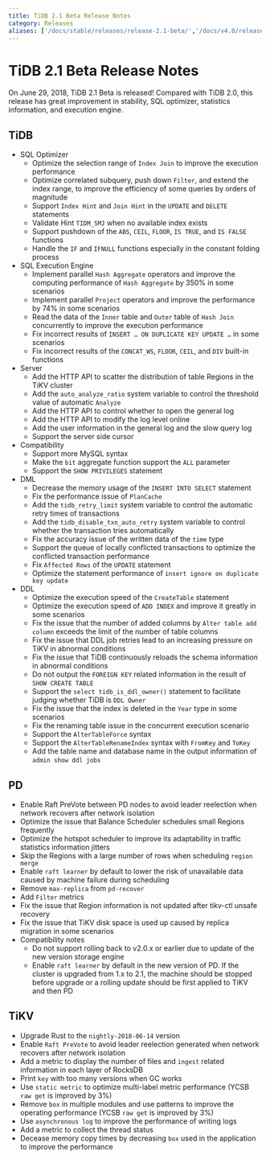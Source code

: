 ```yaml
---
title: TiDB 2.1 Beta Release Notes
category: Releases
aliases: ['/docs/stable/releases/release-2.1-beta/','/docs/v4.0/releases/release-2.1-beta/','/docs/stable/releases/21beta/']
---
```


# TiDB 2.1 Beta Release Notes

On June 29, 2018, TiDB 2.1 Beta is released! Compared with TiDB 2.0, this release has great improvement in stability, SQL optimizer, statistics information, and execution engine.

## TiDB

- SQL Optimizer
    - Optimize the selection range of `Index Join` to improve the execution performance
    - Optimize correlated subquery, push down `Filter`, and extend the index range, to improve the efficiency of some queries by orders of magnitude
    - Support `Index Hint` and `Join Hint` in the `UPDATE` and `DELETE` statements
    - Validate Hint `TIDM_SMJ` when no available index exists
    - Support pushdown of the `ABS`, `CEIL`, `FLOOR`, `IS TRUE`, and `IS FALSE` functions
    - Handle the `IF` and `IFNULL` functions especially in the constant folding process
- SQL Execution Engine
    - Implement parallel `Hash Aggregate` operators and improve the computing performance of `Hash Aggregate` by 350% in some scenarios
    - Implement parallel `Project` operators and improve the performance by 74% in some scenarios
    - Read the data of the `Inner` table and `Outer` table of `Hash Join` concurrently to improve the execution performance
    - Fix incorrect results of `INSERT … ON DUPLICATE KEY UPDATE …` in some scenarios
    - Fix incorrect results of the `CONCAT_WS`, `FLOOR`, `CEIL`, and `DIV` built-in functions
- Server
    - Add the HTTP API to scatter the distribution of table Regions in the TiKV cluster
    - Add the `auto_analyze_ratio` system variable to control the threshold value of automatic `Analyze`
    - Add the HTTP API to control whether to open the general log
    - Add the HTTP API to modify the log level online
    - Add the user information in the general log and the slow query log
    - Support the server side cursor
- Compatibility
    - Support more MySQL syntax
    - Make the `bit` aggregate function support the `ALL` parameter
    - Support the `SHOW PRIVILEGES` statement
- DML
    - Decrease the memory usage of the `INSERT INTO SELECT` statement
    - Fix the performance issue of `PlanCache`
    - Add the `tidb_retry_limit` system variable to control the automatic retry times of transactions
    - Add the `tidb_disable_txn_auto_retry` system variable to control whether the transaction tries automatically
    - Fix the accuracy issue of the written data of the `time` type
    - Support the queue of locally conflicted transactions to optimize the conflicted transaction performance
    - Fix `Affected Rows` of the `UPDATE` statement
    - Optimize the statement performance of `insert ignore on duplicate key update`
- DDL
    - Optimize the execution speed of the `CreateTable` statement
    - Optimize the execution speed of `ADD INDEX` and improve it greatly in some scenarios
    - Fix the issue that the number of added columns by `Alter table add column` exceeds the limit of the number of table columns
    - Fix the issue that DDL job retries lead to an increasing pressure on TiKV in abnormal conditions
    - Fix the issue that TiDB continuously reloads the schema information in abnormal conditions
    - Do not output the `FOREIGN KEY` related information in the result of `SHOW CREATE TABLE`
    - Support the `select tidb_is_ddl_owner()` statement to facilitate judging whether TiDB is `DDL Owner`
    - Fix the issue that the index is deleted in the `Year` type in some scenarios
    - Fix the renaming table issue in the concurrent execution scenario
    - Support the `AlterTableForce` syntax
    - Support the `AlterTableRenameIndex` syntax with `FromKey` and `ToKey`
    - Add the table name and database name in the output information of `admin show ddl jobs`

## PD

- Enable Raft PreVote between PD nodes to avoid leader reelection when network recovers after network isolation
- Optimize the issue that Balance Scheduler schedules small Regions frequently
- Optimize the hotspot scheduler to improve its adaptability in traffic statistics information jitters
- Skip the Regions with a large number of rows when scheduling `region merge`
- Enable `raft learner` by default to lower the risk of unavailable data caused by machine failure during scheduling
- Remove `max-replica` from `pd-recover`
- Add `Filter` metrics
- Fix the issue that Region information is not updated after tikv-ctl unsafe recovery
- Fix the issue that TiKV disk space is used up caused by replica migration in some scenarios
- Compatibility notes
    - Do not support rolling back to v2.0.x or earlier due to update of the new version storage engine
    - Enable `raft learner` by default in the new version of PD. If the cluster is upgraded from 1.x to 2.1, the machine should be stopped before upgrade or a rolling update should be first applied to TiKV and then PD

## TiKV

- Upgrade Rust to the `nightly-2018-06-14` version
- Enable `Raft PreVote` to avoid leader reelection generated when network recovers after network isolation
- Add a metric to display the number of files and `ingest` related information in each layer of RocksDB
- Print `key` with too many versions when GC works
- Use `static metric` to optimize multi-label metric performance (YCSB `raw get` is improved by 3%)
- Remove `box` in multiple modules and use patterns to improve the operating performance (YCSB `raw get` is improved by 3%)
- Use `asynchronous log` to improve the performance of writing logs
- Add a metric to collect the thread status
- Decease memory copy times by decreasing `box` used in the application to improve the performance
